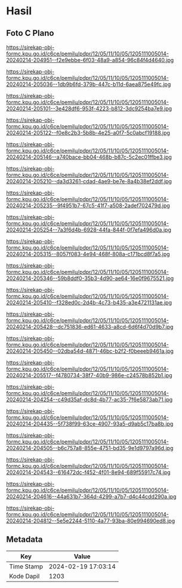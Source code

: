 # Hasil

## Foto C Plano

https://sirekap-obj-formc.kpu.go.id/c6ce/pemilu/pdpr/12/05/11/10/05/1205111005014-20240214-204951--f2e9ebbe-6f03-48a9-a854-96c84f4d4640.jpg

https://sirekap-obj-formc.kpu.go.id/c6ce/pemilu/pdpr/12/05/11/10/05/1205111005014-20240214-205036--1db9b6fd-379b-447c-b11d-6aea875e49fc.jpg

https://sirekap-obj-formc.kpu.go.id/c6ce/pemilu/pdpr/12/05/11/10/05/1205111005014-20240214-205101--3e428df6-953f-4223-b812-3dc9254ba7e9.jpg

https://sirekap-obj-formc.kpu.go.id/c6ce/pemilu/pdpr/12/05/11/10/05/1205111005014-20240214-205122--f0e8c2b3-5b8b-4e25-a0f7-5c0abcf19188.jpg

https://sirekap-obj-formc.kpu.go.id/c6ce/pemilu/pdpr/12/05/11/10/05/1205111005014-20240214-205146--a740bace-bb04-468b-b87c-5c2ec01ffbe3.jpg

https://sirekap-obj-formc.kpu.go.id/c6ce/pemilu/pdpr/12/05/11/10/05/1205111005014-20240214-205210--da3d3261-cdad-4ae9-be7e-8a4b38ef2ddf.jpg

https://sirekap-obj-formc.kpu.go.id/c6ce/pemilu/pdpr/12/05/11/10/05/1205111005014-20240214-205235--9f4951b7-67c5-41f7-a508-2adef702479d.jpg

https://sirekap-obj-formc.kpu.go.id/c6ce/pemilu/pdpr/12/05/11/10/05/1205111005014-20240214-205254--7a3f6d4b-6928-44fa-844f-0f7efa496d0a.jpg

https://sirekap-obj-formc.kpu.go.id/c6ce/pemilu/pdpr/12/05/11/10/05/1205111005014-20240214-205315--8057f083-4e94-468f-808a-c171bcd8f7a5.jpg

https://sirekap-obj-formc.kpu.go.id/c6ce/pemilu/pdpr/12/05/11/10/05/1205111005014-20240214-205346--59b8ddf0-35b3-4d90-ae64-16e0f9675521.jpg

https://sirekap-obj-formc.kpu.go.id/c6ce/pemilu/pdpr/12/05/11/10/05/1205111005014-20240214-205410--f328ed0c-2d4b-4c73-b435-a3e4721131ae.jpg

https://sirekap-obj-formc.kpu.go.id/c6ce/pemilu/pdpr/12/05/11/10/05/1205111005014-20240214-205428--dc751836-ed61-4633-a8cd-6d6f4d70d9b7.jpg

https://sirekap-obj-formc.kpu.go.id/c6ce/pemilu/pdpr/12/05/11/10/05/1205111005014-20240214-205450--02dba54d-4871-46bc-b2f2-f0beeeb9461a.jpg

https://sirekap-obj-formc.kpu.go.id/c6ce/pemilu/pdpr/12/05/11/10/05/1205111005014-20240214-205517--f4780734-38f7-40b9-986e-c24578b852b1.jpg

https://sirekap-obj-formc.kpu.go.id/c6ce/pemilu/pdpr/12/05/11/10/05/1205111005014-20240214-204254--c49d35af-dc8d-4b77-ac35-7f6e5873ab71.jpg

https://sirekap-obj-formc.kpu.go.id/c6ce/pemilu/pdpr/12/05/11/10/05/1205111005014-20240214-204435--5f738f99-63ce-4907-93a5-d9ab5c17ba8b.jpg

https://sirekap-obj-formc.kpu.go.id/c6ce/pemilu/pdpr/12/05/11/10/05/1205111005014-20240214-204505--b6c757a8-855e-4751-bd35-9e1d9797a96d.jpg

https://sirekap-obj-formc.kpu.go.id/c6ce/pemilu/pdpr/12/05/11/10/05/1205111005014-20240214-204543--616472dc-f452-4f01-8e94-689f55917c74.jpg

https://sirekap-obj-formc.kpu.go.id/c6ce/pemilu/pdpr/12/05/11/10/05/1205111005014-20240214-204616--44a631b7-364d-4299-a7b7-d4c44cdd290a.jpg

https://sirekap-obj-formc.kpu.go.id/c6ce/pemilu/pdpr/12/05/11/10/05/1205111005014-20240214-204812--5e5e2244-5110-4a77-93ba-80e994690ed8.jpg


## Metadata

| Key        | Value               |
| ---------- | ------------------- |
| Time Stamp | 2024-02-19 17:03:14 |
| Kode Dapil | 1203                |




